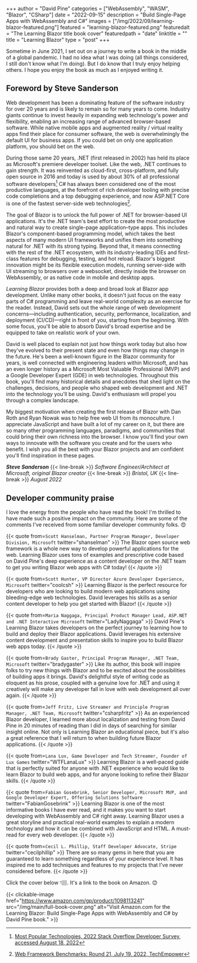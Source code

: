 +++
author = "David Pine"
categories = ["WebAssembly", "WASM", "Blazor", "CSharp"]
date = "2022-09-15"
description = "Build Single-Page Apps with WebAssembly and C#"
images = ["/img/2022/09/learning-blazor-featured.png"]
featured = "learning-blazor-featured.png"
featuredalt = "The Learning Blazor title book cover"
featuredpath = "date"
linktitle = ""
title = "Learning Blazor"
type = "post"
+++

Sometime in June 2021, I set out on a journey to write a book in the middle of a global pandemic. I had no idea what I was doing (all things considered, I still don't know what I'm doing). But I do know that I truly enjoy helping others. I hope you enjoy the book as much as I enjoyed writing it.

## Foreword by Steve Sanderson

Web development has been a dominating feature of the software industry for over 20 years and is likely to remain so for many years to come. Industry giants continue to invest heavily in expanding web technology's power and flexibility, enabling an increasing range of advanced browser-based software. While native mobile apps and augmented reality / virtual reality apps find their place for consumer software, the web is overwhelmingly the default UI for business apps. If you could bet on only one application platform, you should bet on the web.

During those same 20 years, .NET (first released in 2002) has held its place as Microsoft's premiere developer toolset. Like the web, .NET continues to gain strength. It was reinvented as cloud-first, cross-platform, and fully open source in 2016 and today is used by about 30% of all professional software developers[^1] C# has always been considered one of the most productive languages, at the forefront of rich developer tooling with precise code completions and a top debugging experience, and now ASP.NET Core is one of the fastest server-side web technologies[^2].

The goal of Blazor is to unlock the full power of .NET for browser-based UI applications. It's the .NET team's best effort to create the most productive and natural way to create single-page application&ndash;type apps. This includes Blazor's component-based programming model, which takes the best aspects of many modern UI frameworks and unifies them into something natural for .NET with its strong typing. Beyond that, it means connecting with the rest of the .NET ecosystem, with its industry-leading IDEs and first-class features for debugging, testing, and hot reload. Blazor's biggest innovation might be its flexible execution models, running server-side with UI streaming to browsers over a websocket, directly inside the browser on WebAssembly, or as native code in mobile and desktop apps.

_Learning Blazor_ provides both a deep and broad look at Blazor app development. Unlike many other books, it doesn't just focus on the easy parts of C# programming and leave real-world complexity as an exercise for the reader. Instead, David sets out the whole range of web development concerns&mdash;including authentication, security, performance, localization, and deployment (CI/CD)&mdash;right in front of you, starting from the beginning. With some focus, you'll be able to absorb David's broad expertise and be equipped to take on realistic work of your own.

David is well placed to explain not just how things work today but also how they've evolved to their present state and even how things may change in the future. He's been a well-known figure in the Blazor community for years, is well connected with engineering leaders within Microsoft, and has an even longer history as a Microsoft Most Valuable Professional (MVP) and a Google Developer Expert (GDE) in web technologies. Throughout this book, you'll find many historical details and anecdotes that shed light on the challenges, decisions, and people who shaped web development and .NET into the technology you'll be using. David's enthusiasm will propel you through a complex landscape.

My biggest motivation when creating the first release of Blazor with Dan Roth and Ryan Nowak was to help free web UI from its monoculture. I appreciate JavaScript and have built a lot of my career on it, but there are so many other programming languages, paradigms, and communities that could bring their own richness into the browser. I know you'll find your own ways to innovate with the software you create and for the users who benefit. I wish you all the best with your Blazor projects and am confident you'll find inspiration in these pages.

***Steve Sanderson***
{{< line-break >}}
*Software Engineer/Architect at Microsoft, original Blazor creator*
{{< line-break >}}
*Bristol, UK*
{{< line-break >}}
*August 2022*

[^1]: [Most Popular Technologies, 2022 Stack Overflow Developer Survey, accessed August 18, 2022](https://survey.stackoverflow.co/2022/#most-popular-technologies-language-prof)
[^2]: [Web Framework Benchmarks: Round 21, July 19, 2022, TechEmpower](https://www.techempower.com/benchmarks/#section=data-r21&hw=ph&test=plaintext)

## Developer community praise

I love the energy from the people who have read the book! I'm thrilled to have made such a positive impact on the community. Here are some of the comments I've received from some familiar developer community folks. 😍

{{< quote from=`Scott Hanselman, Partner Program Manager, Developer Division, Microsoft` twitter="shanselman" >}}
The Blazor open source web framework is a whole new way to develop powerful applications for the web. Learning Blazor uses tons of examples and prescriptive code based on David Pine's deep experience as a content developer on the .NET team to get you writing Blazor web apps with C# today!
{{< /quote >}}

{{< quote from=`Scott Hunter, VP Director Azure Developer Experience, Microsoft` twitter="coolcsh" >}}
Learning Blazor is the perfect resource for developers who are looking to build modern web applications using bleeding-edge web technologies. David leverages his skills as a senior content developer to help you get started with Blazor!
{{< /quote >}}

{{< quote from=`Maria Naggaga, Principal Product Manager Lead, ASP.NET and .NET Interactive Microsoft` twitter="LadyNaggaga" >}}
David Pine's Learning Blazor takes developers on the perfect journey to learning how to build and deploy their Blazor applications. David leverages his extensive content development and presentation skills to inspire you to build Blazor web apps today.
{{< /quote >}}

{{< quote from=`Brady Gaster, Principal Program Manager, .NET Team, Microsoft` twitter="bradygaster" >}}
Like its author, this book will inspire folks to try new things with Blazor and to be excited about the possibilities of building apps it brings. David's delightful style of writing code as eloquent as his prose, coupled with a genuine love for .NET and using it creatively will make any developer fall in love with web development all over again.
{{< /quote >}}

{{< quote from=`Jeff Fritz, Live Streamer and Principle Program Manager, .NET Team, Microsoft` twitter="csharpfritz" >}}
As an experienced Blazor developer, I learned more about localization and testing from David Pine in 20 minutes of reading than I did in days of searching for similar insight online. Not only is Learning Blazor an educational piece, but it's also a great reference that I will return to when building future Blazor applications.
{{< /quote >}}

{{< quote from=`Lana Lux, Game Developer and Tech Streamer, Founder of Lux Games` twitter="WTFLanaLux" >}}
Learning Blazor is a well-paced guide that is perfectly suited for anyone with .NET experience who would like to learn Blazor to build web apps, and for anyone looking to refine their Blazor skills.
{{< /quote >}}

{{< quote from=`Fabian Gosebrink, Senior Developer, Microsoft MVP, and Google Developer Expert, Offering Solutions Software` twitter="FabianGosebrink" >}}
Learning Blazor is one of the most informative books I have ever read, and it makes you want to start developing with WebAssembly and C# right away. Learning Blazor uses a great storyline and practical real-world examples to explain a modern technology and how it can be combined with JavaScript and HTML. A must-read for every web developer.
{{< /quote >}}

{{< quote from=`Cecil L. Phillip, Staff Developer Advocate, Stripe` twitter="cecilphillip" >}}
There are so many gems in here that you are guaranteed to learn something regardless of your experience level. It has inspired me to add techniques and features to my projects that I've never considered before.
{{< /quote >}}

Click the cover below 👇🏽. It's a link to the book on Amazon. 😊

{{< clickable-image href="https://www.amazon.com/gp/product/1098113241" src="/img/main/full-book-cover.png" alt="Visit Amazon.com for the Learning Blazor: Build Single-Page Apps with WebAssembly and C# by David Pine book." >}}